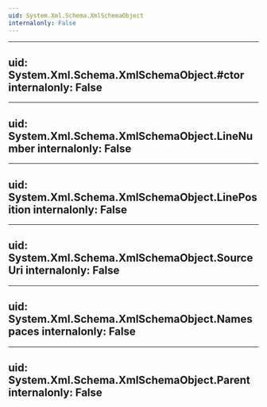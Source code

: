 ```yaml
---
uid: System.Xml.Schema.XmlSchemaObject
internalonly: False
---
```


---
uid: System.Xml.Schema.XmlSchemaObject.#ctor
internalonly: False
---

---
uid: System.Xml.Schema.XmlSchemaObject.LineNumber
internalonly: False
---

---
uid: System.Xml.Schema.XmlSchemaObject.LinePosition
internalonly: False
---

---
uid: System.Xml.Schema.XmlSchemaObject.SourceUri
internalonly: False
---

---
uid: System.Xml.Schema.XmlSchemaObject.Namespaces
internalonly: False
---

---
uid: System.Xml.Schema.XmlSchemaObject.Parent
internalonly: False
---
